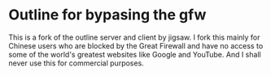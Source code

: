 # Outline for bypasing the gfw
This is a fork of the outline server and client by jigsaw. I fork this mainly for Chinese users who are blocked by the Great Firewall and have no access to some of the world's greatest websites like Google and YouTube. And I shall never use this for commercial purposes.

